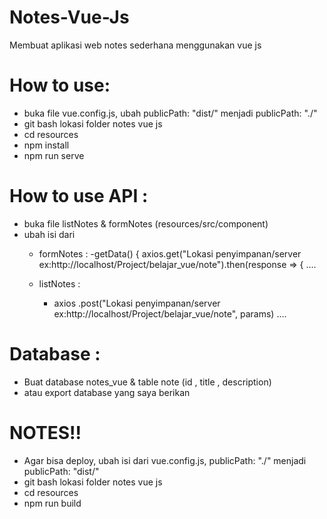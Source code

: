 # Notes-Vue-Js
Membuat aplikasi web notes sederhana menggunakan vue js

# How to use:
  - buka file vue.config.js, ubah publicPath: "dist/" menjadi publicPath: "./"
  - git bash lokasi folder notes vue js
  - cd resources
  - npm install
  - npm run serve
  
# How to use API :
  - buka file listNotes & formNotes (resources/src/component)
  - ubah isi dari 
    - formNotes :
      -getData() {
      axios.get("Lokasi penyimpanan/server ex:http://localhost/Project/belajar_vue/note").then(response => {
      ....
      
    - listNotes :
      - axios
        .post("Lokasi penyimpanan/server ex:http://localhost/Project/belajar_vue/note", params) ....
# Database :
  - Buat database notes_vue & table note (id , title , description)
  - atau export database yang saya berikan

# NOTES!!
  - Agar bisa deploy, ubah isi dari vue.config.js, publicPath: "./" menjadi publicPath: "dist/"
  - git bash lokasi folder notes vue js
  - cd resources
  - npm run build
